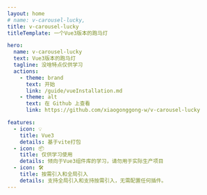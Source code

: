 ```yaml
---
layout: home
# name: v-carousel-lucky,
title: v-carousel-lucky
titleTemplate: 一个Vue3版本的跑马灯

hero:
  name: v-carousel-lucky
  text: Vue3版本的跑马灯
  tagline: 没啥特点仅供学习
  actions:
    - theme: brand
      text: 开始
      link: /guide/vueInstallation.md
    - theme: alt
      text: 在 Github 上查看
      link: https://github.com/xiaogonggong-w/v-carousel-lucky

features:
  - icon: 💡
    title: Vue3
    details: 基于vite打包
  - icon: 📦
    title: 仅供学习使用
    details: 倾向于Vue3组件库的学习，请勿用于实际生产项目
  - icon: 🛠️
    title: 按需引入和全局引入
    details: 支持全局引入和支持按需引入，无需配置任何插件。
---
```



